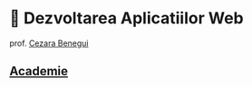 # 🎢 Dezvoltarea Aplicatiilor Web
prof. [Cezara Benegui](www.cezarabenegui.com)

## [Academie](www.cezarabeneguiacademy.com)

